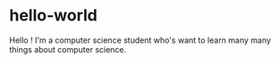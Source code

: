 # hello-world
Hello ! 
I'm a computer science student who's want to learn many many things about computer science.
